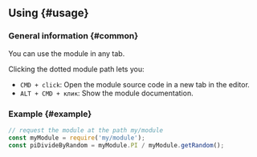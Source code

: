 ## Using {#usage}

### General information {#common}

You can use the module in any tab.

Clicking the dotted module path lets you:
* `CMD + click`: Open the module source code in a new tab in the editor.
* `ALT + CMD + клик`: Show the module documentation.

### Example {#example}

```js
// request the module at the path my/module
const myModule = require('my/module');
const piDivideByRandom = myModule.PI / myModule.getRandom();
```
